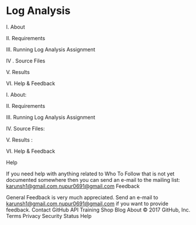 Log Analysis
==================================

I. About

II. Requirements

III. Running Log Analysis Assignment

IV . Source Files

V. Results

VI. Help & Feedback

I. About:



II. Requirements



III. Running Log Analysis Assignment

IV. Source Files:

V. Results :

VI. Help & Feedback

Help

If you need help with anything related to Who To Follow that is not yet documented somewhere then you can send an e-mail to the mailing list: karunsh1@gmail.com,nupur0691@gmail.com Feedback

General Feedback is very much appreciated. Send an e-mail to karunsh1@gmail.com,nupur0691@gmail.com if you want to provide feedback.
Contact GitHub API Training Shop Blog About
© 2017 GitHub, Inc. Terms Privacy Security Status Help
